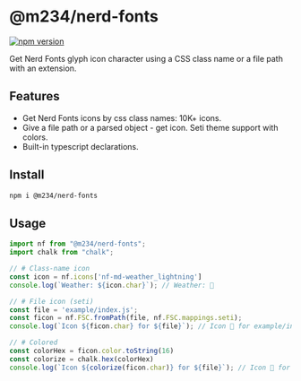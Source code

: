 # @m234/nerd-fonts

[![npm version](https://badge.fury.io/js/@m234%2Fnerd-fonts.svg)](https://www.npmjs.com/package/@m234/nerd-fonts)

Get Nerd Fonts glyph icon character using a CSS class name or a file path with an extension.

## Features

 - Get Nerd Fonts icons by css class names: 10K+ icons.
 - Give a file path or a parsed object - get icon. Seti theme support with colors.
 - Built-in typescript declarations.

## Install

```bash
npm i @m234/nerd-fonts
```

## Usage

```js
import nf from "@m234/nerd-fonts";
import chalk from "chalk";

// # Class-name icon
const icon = nf.icons['nf-md-weather_lightning']
console.log(`Weather: ${icon.char}`); // Weather: 󰖓

// # File icon (seti)
const file = 'example/index.js';
const ficon = nf.FSC.fromPath(file, nf.FSC.mappings.seti);
console.log(`Icon ${ficon.char} for ${file}`); // Icon  for example/index.js

// # Colored
const colorHex = ficon.color.toString(16)
const colorize = chalk.hex(colorHex)
console.log(`Icon ${colorize(ficon.char)} for ${file}`); // Icon  for example/index.js
```